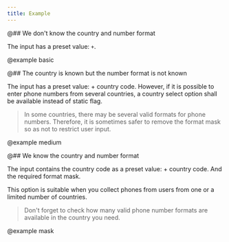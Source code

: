 ```yaml
---
title: Example
---
```


@## We don't know the country and number format

The input has a preset value: `+`.

@example basic

@## The country is known but the number format is not known

The input has a preset value: + country code. However, if it is possible to enter phone numbers from several countries, a country select option shall be available instead of static flag.

> In some countries, there may be several valid formats for phone numbers. Therefore, it is sometimes safer to remove the format mask so as not to restrict user input.

@example medium

@## We know the country and number format

The input contains the country code as a preset value: + country code. And the required format mask.

This option is suitable when you collect phones from users from one or a limited number of countries.

> Don't forget to check how many valid phone number formats are available in the country you need.

@example mask
